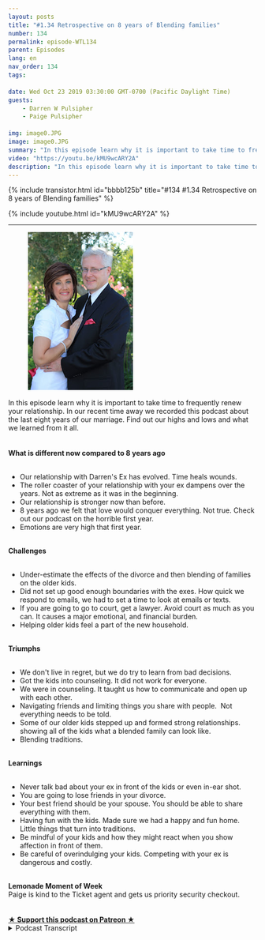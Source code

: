 ```yaml
---
layout: posts
title: "#1.34 Retrospective on 8 years of Blending families"
number: 134
permalink: episode-WTL134
parent: Episodes
lang: en
nav_order: 134
tags:

date: Wed Oct 23 2019 03:30:00 GMT-0700 (Pacific Daylight Time)
guests:
    - Darren W Pulsipher
    - Paige Pulsipher

img: image0.JPG
image: image0.JPG
summary: "In this episode learn why it is important to take time to frequently renew your relationship. In our recent time away we recorded this podcast about the last eight years of our marriage. Find out our highs and lows and what we learned from it all."
video: "https://youtu.be/kMU9wcARY2A"
description: "In this episode learn why it is important to take time to frequently renew your relationship. In our recent time away we recorded this podcast about the last eight years of our marriage. Find out our highs and lows and what we learned from it all."
---
```


<div>
{% include transistor.html id="bbbb125b" title="#134 #1.34 Retrospective on 8 years of Blending families" %}

{% include youtube.html id="kMU9wcARY2A" %}
</div>

---

<html><head></head><body><div><figure data-trix-attachment="{&quot;contentType&quot;:&quot;image&quot;,&quot;height&quot;:320,&quot;url&quot;:&quot;https://1.bp.blogspot.com/-oRhZ2mdIK_s/XbAtBylltII/AAAAAAAFGF0/-hEK_5ePyT0873g9VErMFOUf6nV76Og6QCNcBGAsYHQ/s320/IMG_0970.JPG&quot;,&quot;width&quot;:213}" data-trix-content-type="image" class="attachment attachment--preview"><img src="./image0.JPG" width="213" height="320"><figcaption class="attachment__caption"></figcaption></figure></div><div>In this episode learn why it is important to take time to frequently renew your relationship. In our recent time away we recorded this podcast about the last eight years of our marriage. Find out our highs and lows and what we learned from it all.</div><div><br></div><div><strong><br>What is different now compared to 8 years ago<br></strong><br></div><ul><li>Our relationship with Darren's Ex has evolved. Time heals wounds.</li><li>The roller coaster of your relationship with your ex dampens over the years. Not as extreme as it was in the beginning.&nbsp;</li><li>Our relationship is stronger now than before.</li><li>8 years ago we felt that love would conquer everything. Not true. Check out our podcast on the horrible first year.</li><li>Emotions are very high that first year.</li></ul><div><strong><br>Challenges<br></strong><br></div><ul><li>Under-estimate the effects of the divorce and then blending of families on the older kids.</li><li>Did not set up good enough boundaries with the exes. How quick we respond to emails, we had to set a time to look at emails or texts.</li><li>If you are going to go to court, get a lawyer. Avoid court as much as you can. It causes a major emotional, and financial burden.</li><li>Helping older kids feel a part of the new household.&nbsp;</li></ul><div><strong><br>Triumphs<br></strong><br></div><ul><li>We don't live in regret, but we do try to learn from bad decisions.</li><li>Got the kids into counseling. It did not work for everyone.</li><li>We were in counseling. It taught us how to communicate and open up with each other.</li><li>Navigating friends and limiting things you share with people.&nbsp; Not everything needs to be told.</li><li>Some of our older kids stepped up and formed strong relationships. showing all of the kids what a blended family can look like.</li><li>Blending traditions.</li></ul><div><strong><br>Learnings<br></strong><br></div><ul><li>Never talk bad about your ex in front of the kids or even in-ear shot.</li><li>You are going to lose friends in your divorce.</li><li>Your best friend should be your spouse. You should be able to share everything with them.</li><li>Having fun with the kids. Made sure we had a happy and fun home. Little things that turn into traditions.&nbsp;</li><li>Be mindful of your kids and how they might react when you show affection in front of them.</li><li>Be careful of overindulging your kids. Competing with your ex is dangerous and costly.</li></ul><div><strong><br>Lemonade Moment of Week</strong></div><div>Paige is kind to the Ticket agent and gets us priority security checkout.</div><div><br><br></div>
<strong>
  <a href="https://www.patreon.com/wheresthelemonade" target="_donate" rel="payment" title="★ Support this podcast on Patreon ★">★ Support this podcast on Patreon ★</a>
</strong></body></html>

<details>
<summary> Podcast Transcript </summary>

<p></p>

</details>
